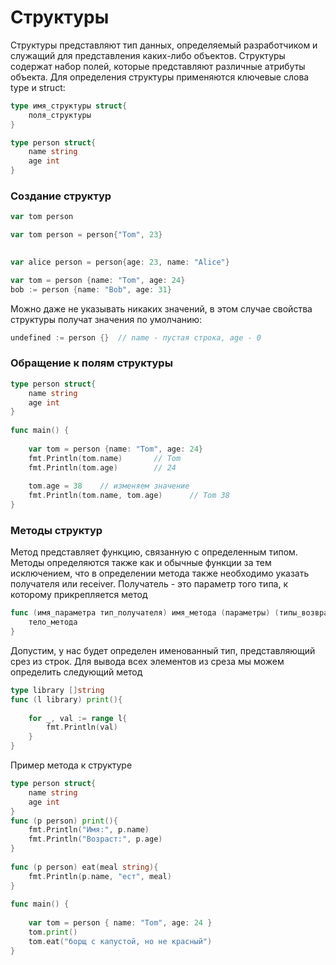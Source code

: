 # Структуры

Структуры представляют тип данных, определяемый разработчиком и служащий для представления каких-либо объектов. Структуры содержат набор полей, которые представляют различные атрибуты объекта. Для определения структуры применяются ключевые слова type и struct:
```go
type имя_структуры struct{
    поля_структуры
}
```
```go
type person struct{
    name string
    age int
}
```
### Создание структур
```go
var tom person
```
```go
var tom person = person{"Tom", 23}
```
```go
	
var alice person = person{age: 23, name: "Alice"}
```
```go
var tom = person {name: "Tom", age: 24}
bob := person {name: "Bob", age: 31}
```
Можно даже не указывать никаких значений, в этом случае свойства структуры получат значения по умолчанию:
```go
undefined := person {}  // name - пустая строка, age - 0
```

### Обращение к полям структуры
```go
type person struct{
    name string
    age int
}
 
func main() {
     
    var tom = person {name: "Tom", age: 24}
    fmt.Println(tom.name)       // Tom
    fmt.Println(tom.age)        // 24
     
    tom.age = 38    // изменяем значение
    fmt.Println(tom.name, tom.age)      // Tom 38
}
```

### Методы структур

Метод представляет функцию, связанную с определенным типом. Методы определяются также как и обычные функции за тем исключением, что в определении метода также необходимо указать получателя или receiver. Получатель - это параметр того типа, к которому прикрепляется метод
```go
func (имя_параметра тип_получателя) имя_метода (параметры) (типы_возвращаемых_результатов){
    тело_метода
}
```

Допустим, у нас будет определен именованный тип, представляющий срез из строк.
Для вывода всех элементов из среза мы можем определить следующий метод
```go
type library []string
func (l library) print(){
 
    for _, val := range l{
        fmt.Println(val)
    }
}
```

Пример метода к структуре
```go
type person struct{
    name string
    age int
}
func (p person) print(){
    fmt.Println("Имя:", p.name)
    fmt.Println("Возраст:", p.age)
}
 
func (p person) eat(meal string){
    fmt.Println(p.name, "ест", meal)
}
 
func main() {
     
    var tom = person { name: "Tom", age: 24 }
    tom.print()
    tom.eat("борщ с капустой, но не красный")
}
```